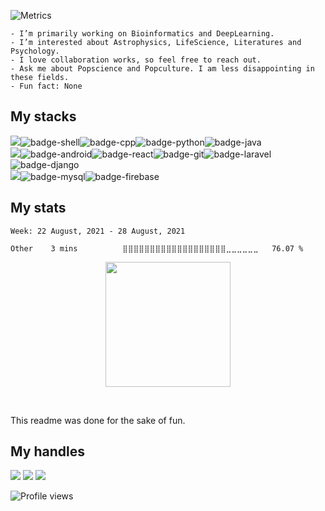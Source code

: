 <!--
<p align="center">
  <img height="400" width="800" src="hello.gif"/>
 </p>
-->

![Metrics](https://metrics.lecoq.io/appledora?template=classic&base.header=0&base.activity=0&base.community=0&base.metadata=0&languages=1&lines=1&achievements=1&languages.limit=8&languages.sections=most-used&languages.colors=github&languages.threshold=0%25&languages.indepth=false&languages.categories=markup%2C%20programming&languages.recent.categories=markup%2C%20programming&languages.recent.load=300&languages.recent.days=14&achievements.threshold=B&achievements.secrets=true&achievements.display=compact&achievements.limit=4&config.timezone=Asia%2FDhaka&config.display=large)
```
- I’m primarily working on Bioinformatics and DeepLearning.
- I’m interested about Astrophysics, LifeScience, Literatures and Psychology. 
- I love collaboration works, so feel free to reach out. 
- Ask me about Popscience and Popculture. I am less disappointing in these fields.
- Fun fact: None 
```
## My stacks
<img src="https://img.shields.io/badge/Languages-8a2be2?style=for-the-badge&logo=plex&logoColor=FFFFFF">![badge-shell](https://img.shields.io/badge/Shell-211e1b?style=for-the-badge&logo=gnu-bash&logoColor=8a2be2&labelColor=211e1b)![badge-cpp](https://img.shields.io/badge/c%2B%2B-211e1b?style=for-the-badge&logo=c%2B%2B&logoColor=8a2be2&labelColor=211e1b)![badge-python](https://img.shields.io/badge/python-211e1b?style=for-the-badge&logo=python&logoColor=8a2be2&labelColor=211e1b)![badge-java](https://img.shields.io/badge/java-211e1b?style=for-the-badge&logo=java&logoColor=8a2be2&labelColor=211e1b) <br/>
<img src="https://img.shields.io/badge/Frameworks-8a2be2?style=for-the-badge&logo=IPFS&logoColor=FFFFFF">![badge-android](https://img.shields.io/badge/android-211e1b?style=for-the-badge&logo=android&logoColor=8a2be2&labelColor=211e1b)![badge-react](https://img.shields.io/badge/react-211e1b?style=for-the-badge&logo=react&logoColor=8a2be2&labelColor=211e1b)![badge-git](https://img.shields.io/badge/git-211e1b?style=for-the-badge&logo=git&logoColor=8a2be2&labelColor=211e1b)![badge-laravel](https://img.shields.io/badge/laravel-211e1b?style=for-the-badge&logo=laravel&logoColor=8a2be2&labelColor=211e1b)![badge-django](https://img.shields.io/badge/django-211e1b?style=for-the-badge&logo=django&logoColor=8a2be2&labelColor=211e1b) <br/>
<img src="https://img.shields.io/badge/Database-8a2be2?style=for-the-badge&logo=Redis&logoColor=8a2be2">![badge-mysql](https://img.shields.io/badge/mysql-211e1b?style=for-the-badge&logo=mysql&logoColor=8a2be2&labelColor=211e1b)![badge-firebase](https://img.shields.io/badge/firebase-211e1b?style=for-the-badge&logo=firebase&logoColor=8a2be2&labelColor=211e1b)


## My stats

<!--START_SECTION:waka-->
```text
Week: 22 August, 2021 - 28 August, 2021

Other    3 mins          ⣿⣿⣿⣿⣿⣿⣿⣿⣿⣿⣿⣿⣿⣿⣿⣿⣿⣿⣿⣀⣀⣀⣀⣀⣀   76.07 % 
```
<!--END_SECTION:waka-->
<p align = "center">
<img height="200" src="https://github-profile-trophy.vercel.app/?username=appledora&theme=dracula&row=2&margin-w=5&margin-h=5&count_private=true&title=Commit,Repositories,Followers"/>
<p/>
<!--- dracula base : #282a36 font : #ff79c6 -->
<!-- <p align="left">
<img  height = "200" src="https://github-readme-stats.vercel.app/api/top-langs/?username=appledora&hide=html,makefile,css&bg_color=211e1b&title_color=79740e&text_color=83a598&count_private=true&langs_count=5" />
<img  height= "200"src="https://github-readme-stats.vercel.app/api?username=appledora&bg_color=211e1b&title_color=79740e&text_color=83a598&show_icons=true&icon_color=fabd2f&count_private=true" />
</p> -->
<br/>




This readme was done for the sake of fun.

## My handles
 [<img src="https://img.shields.io/badge/nazia_tasnim-211e1b?style=for-the-badge&logo=LINKEDIN&logoColor=8a2be2">](https://www.linkedin.com/in/nazia-tasnim-3b377a190/)  [<img src="https://img.shields.io/badge/appledora-211e1b?style=for-the-badge&logo=stackoverflow&logoColor=8a2be2">](https://stackoverflow.com/users/https://stackoverflow.com/users/11551168/appledora) 
 [<img src="https://img.shields.io/badge/appledora-211e1b?style=for-the-badge&logo=SVG&logoColor=8a2be2">](https://profile-summary-for-github.com/user/appledora) 

![Profile views](https://gpvc.arturio.dev/appledora) 

